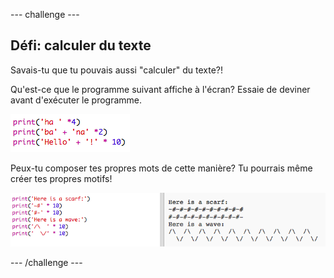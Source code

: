 --- challenge ---
## Défi: calculer du texte
Savais-tu que tu pouvais aussi "calculer" du texte?!

Qu'est-ce que le programme suivant affiche à l'écran? Essaie de deviner avant d'exécuter le programme.

![capture d'écran](images/me-text-calc.png)

Peux-tu composer tes propres mots de cette manière? Tu pourrais même créer tes propres motifs!

![screenshot](images/me-patterns.png)

--- /challenge ---
